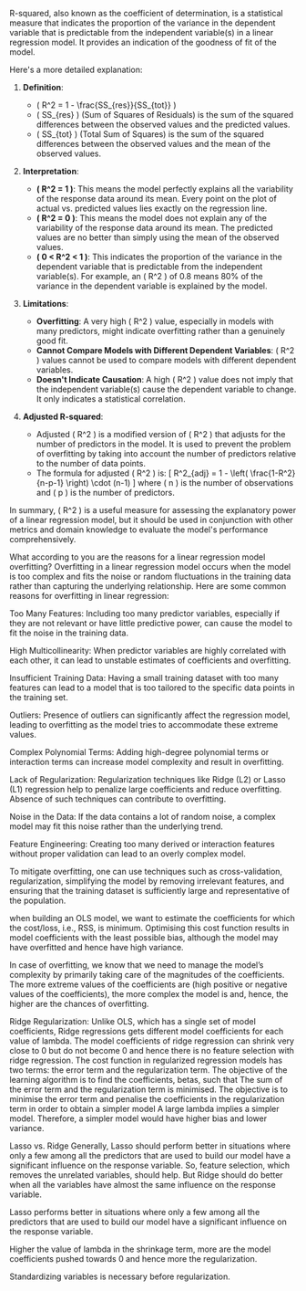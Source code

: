 R-squared, also known as the coefficient of determination, is a statistical measure that indicates the proportion of the variance in the dependent variable that is predictable from the independent variable(s) in a linear regression model. It provides an indication of the goodness of fit of the model.

Here's a more detailed explanation:

1. **Definition**:
   - \( R^2 = 1 - \frac{SS_{res}}{SS_{tot}} \)
   - \( SS_{res} \) (Sum of Squares of Residuals) is the sum of the squared differences between the observed values and the predicted values.
   - \( SS_{tot} \) (Total Sum of Squares) is the sum of the squared differences between the observed values and the mean of the observed values.

2. **Interpretation**:
   - **\( R^2 = 1 \)**: This means the model perfectly explains all the variability of the response data around its mean. Every point on the plot of actual vs. predicted values lies exactly on the regression line.
   - **\( R^2 = 0 \)**: This means the model does not explain any of the variability of the response data around its mean. The predicted values are no better than simply using the mean of the observed values.
   - **\( 0 < R^2 < 1 \)**: This indicates the proportion of the variance in the dependent variable that is predictable from the independent variable(s). For example, an \( R^2 \) of 0.8 means 80% of the variance in the dependent variable is explained by the model.

3. **Limitations**:
   - **Overfitting**: A very high \( R^2 \) value, especially in models with many predictors, might indicate overfitting rather than a genuinely good fit.
   - **Cannot Compare Models with Different Dependent Variables**: \( R^2 \) values cannot be used to compare models with different dependent variables.
   - **Doesn't Indicate Causation**: A high \( R^2 \) value does not imply that the independent variable(s) cause the dependent variable to change. It only indicates a statistical correlation.

4. **Adjusted R-squared**:
   - Adjusted \( R^2 \) is a modified version of \( R^2 \) that adjusts for the number of predictors in the model. It is used to prevent the problem of overfitting by taking into account the number of predictors relative to the number of data points.
   - The formula for adjusted \( R^2 \) is:
     \[
     R^2_{adj} = 1 - \left( \frac{1-R^2}{n-p-1} \right) \cdot (n-1)
     \]
     where \( n \) is the number of observations and \( p \) is the number of predictors.

In summary, \( R^2 \) is a useful measure for assessing the explanatory power of a linear regression model, but it should be used in conjunction with other metrics and domain knowledge to evaluate the model's performance comprehensively.

What according to you are the reasons for a linear regression model overfitting?
Overfitting in a linear regression model occurs when the model is too complex and fits the noise or random fluctuations in the training data rather than capturing the underlying relationship. Here are some common reasons for overfitting in linear regression:

Too Many Features:
Including too many predictor variables, especially if they are not relevant or have little predictive power, can cause the model to fit the noise in the training data.

High Multicollinearity:
When predictor variables are highly correlated with each other, it can lead to unstable estimates of coefficients and overfitting.

Insufficient Training Data:
Having a small training dataset with too many features can lead to a model that is too tailored to the specific data points in the training set.

Outliers:
Presence of outliers can significantly affect the regression model, leading to overfitting as the model tries to accommodate these extreme values.

Complex Polynomial Terms:
Adding high-degree polynomial terms or interaction terms can increase model complexity and result in overfitting.

Lack of Regularization:
Regularization techniques like Ridge (L2) or Lasso (L1) regression help to penalize large coefficients and reduce overfitting. Absence of such techniques can contribute to overfitting.

Noise in the Data:
If the data contains a lot of random noise, a complex model may fit this noise rather than the underlying trend.

Feature Engineering:
Creating too many derived or interaction features without proper validation can lead to an overly complex model.

To mitigate overfitting, one can use techniques such as cross-validation, regularization, simplifying the model by removing irrelevant features, and ensuring that the training dataset is sufficiently large and representative of the population.

when building an OLS model, we want to estimate the coefficients for which the cost/loss, i.e., RSS, is minimum. 
Optimising this cost function results in model coefficients with the least possible bias, although the model may have overfitted and hence have high variance. 

In case of overfitting, we know that we need to manage the model’s complexity by primarily taking care of the magnitudes of the coefficients.
The more extreme values of the coefficients are (high positive or negative values of the coefficients), the more complex the model is and, hence, the higher are the chances of overfitting. 

Ridge Regularization:
Unlike OLS, which has a single set of model coefficients, Ridge regressions gets different model coefficients for each value of lambda.
The model coefficients of ridge regression can shrink very close to 0 but do not become 0 and hence there is no feature selection with ridge regression.
The cost function in regularized regression models has two terms: the error term and the regularization term. The objective of the learning algorithm is to find the coefficients, betas, such that The sum of the error term and the regularization term is minimised. The objective is to minimise the error term and penalise the coefficients in the regularization term in order to obtain a simpler model
A large lambda implies a simpler model. Therefore, a simpler model would have higher bias and lower variance.

Lasso vs. Ridge
Generally, Lasso should perform better in situations where only a few among all the predictors that are used to build our model have a significant influence on the response variable. So, feature selection, which removes the unrelated variables, should help. But Ridge should do better when all the variables have almost the same influence on the response variable.

Lasso performs better in situations where only a few among all the predictors that are used to build our model have a significant influence on the response variable.

Higher the value of lambda in the shrinkage term, more are the model coefficients pushed towards 0 and hence more the regularization.

Standardizing variables is necessary before regularization.


